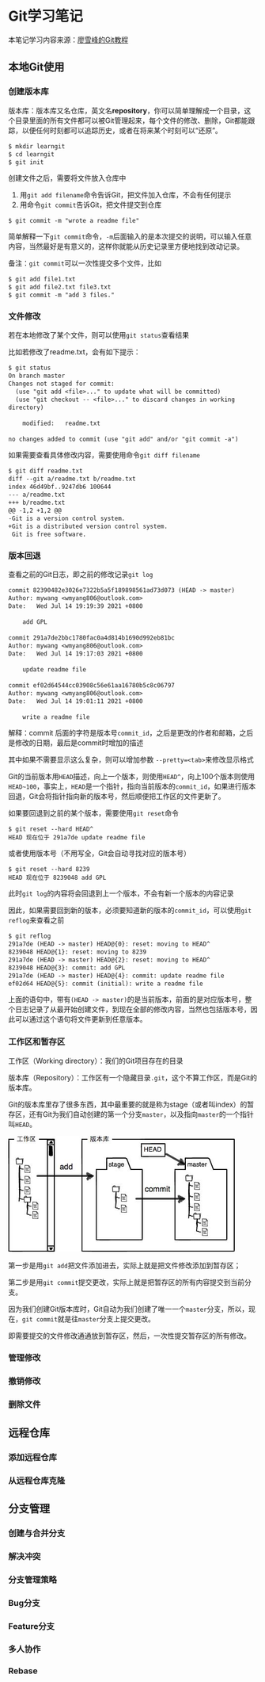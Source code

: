 # Git学习笔记

本笔记学习内容来源：[廖雪峰的Git教程](https://www.liaoxuefeng.com/wiki/896043488029600) 

## 本地Git使用

###  创建版本库

版本库：版本库又名仓库，英文名**repository**，你可以简单理解成一个目录，这个目录里面的所有文件都可以被Git管理起来，每个文件的修改、删除，Git都能跟踪，以便任何时刻都可以追踪历史，或者在将来某个时刻可以“还原”。

```shell
$ mkdir learngit
$ cd learngit
$ git init
```

创建文件之后，需要将文件放入仓库中

1. 用`git add filename`命令告诉Git，把文件加入仓库，不会有任何提示
2. 用命令`git commit`告诉Git，把文件提交到仓库

```shell
$ git commit -m "wrote a readme file"
```

简单解释一下`git commit`命令，`-m`后面输入的是本次提交的说明，可以输入任意内容，当然最好是有意义的，这样你就能从历史记录里方便地找到改动记录。

备注：`git commit`可以一次性提交多个文件，比如

```shell
$ git add file1.txt
$ git add file2.txt file3.txt
$ git commit -m "add 3 files."
```

### 文件修改

若在本地修改了某个文件，则可以使用`git status`查看结果

比如若修改了readme.txt，会有如下提示：

```shell
$ git status
On branch master
Changes not staged for commit:
  (use "git add <file>..." to update what will be committed)
  (use "git checkout -- <file>..." to discard changes in working directory)

	modified:   readme.txt

no changes added to commit (use "git add" and/or "git commit -a")
```

如果需要查看具体修改内容，需要使用命令`git diff filename`

```shell
$ git diff readme.txt 
diff --git a/readme.txt b/readme.txt
index 46d49bf..9247db6 100644
--- a/readme.txt
+++ b/readme.txt
@@ -1,2 +1,2 @@
-Git is a version control system.
+Git is a distributed version control system.
 Git is free software.
```

### 版本回退

查看之前的Git日志，即之前的修改记录`git log`

```shell
commit 82390482e3026e7322b5a5f189898561ad73d073 (HEAD -> master)
Author: mywang <wmyang806@outlook.com>
Date:   Wed Jul 14 19:19:39 2021 +0800

    add GPL

commit 291a7de2bbc1780fac0a4d814b1690d992eb81bc
Author: mywang <wmyang806@outlook.com>
Date:   Wed Jul 14 19:17:03 2021 +0800

    update readme file

commit ef02d64544cc03908c56e61aa16780b5c8c06797
Author: mywang <wmyang806@outlook.com>
Date:   Wed Jul 14 19:01:11 2021 +0800

    write a readme file
```

解释：commit 后面的字符是版本号`commit_id`，之后是更改的作者和邮箱，之后是修改的日期，最后是commit时增加的描述

其中如果不需要显示这么复杂，则可以增加参数 `--pretty=<tab>`来修改显示格式

Git的当前版本用`HEAD`描述，向上一个版本，则使用`HEAD^`，向上100个版本则使用`HEAD~100`，事实上，`HEAD`是一个指针，指向当前版本的`commit_id`，如果进行版本回退，Git会将指针指向新的版本号，然后顺便把工作区的文件更新了。

如果要回退到之前的某个版本，需要使用`git reset`命令

```shell
$ git reset --hard HEAD^ 
HEAD 现在位于 291a7de update readme file
```

或者使用版本号（不用写全，Git会自动寻找对应的版本号）

```shell
$ git reset --hard 8239    
HEAD 现在位于 8239048 add GPL
```

此时`git log`的内容将会回退到上一个版本，不会有新一个版本的内容记录

因此，如果需要回到新的版本，必须要知道新的版本的`commit_id`，可以使用`git reflog`来查看之前

```shell
$ git reflog
291a7de (HEAD -> master) HEAD@{0}: reset: moving to HEAD^
8239048 HEAD@{1}: reset: moving to 8239
291a7de (HEAD -> master) HEAD@{2}: reset: moving to HEAD^
8239048 HEAD@{3}: commit: add GPL
291a7de (HEAD -> master) HEAD@{4}: commit: update readme file
ef02d64 HEAD@{5}: commit (initial): write a readme file
```

上面的语句中，带有`(HEAD -> master)`的是当前版本，前面的是对应版本号，整个日志记录了从最开始创建文件，到现在全部的修改内容，当然也包括版本号，因此可以通过这个语句将文件更新到任意版本。

### 工作区和暂存区

工作区（Working directory）：我们的Git项目存在的目录

版本库（Repository）：工作区有一个隐藏目录`.git`，这个不算工作区，而是Git的版本库。

Git的版本库里存了很多东西，其中最重要的就是称为stage（或者叫index）的暂存区，还有Git为我们自动创建的第一个分支`master`，以及指向`master`的一个指针叫`HEAD`。

![0](./Pictures/0.jpeg)

第一步是用`git add`把文件添加进去，实际上就是把文件修改添加到暂存区；

第二步是用`git commit`提交更改，实际上就是把暂存区的所有内容提交到当前分支。

因为我们创建Git版本库时，Git自动为我们创建了唯一一个`master`分支，所以，现在，`git commit`就是往`master`分支上提交更改。

即需要提交的文件修改通通放到暂存区，然后，一次性提交暂存区的所有修改。

### 管理修改



### 撤销修改



### 删除文件



## 远程仓库

### 添加远程仓库



### 从远程仓库克隆



## 分支管理

### 创建与合并分支



### 解决冲突



### 分支管理策略



### Bug分支



### Feature分支



### 多人协作



### Rebase